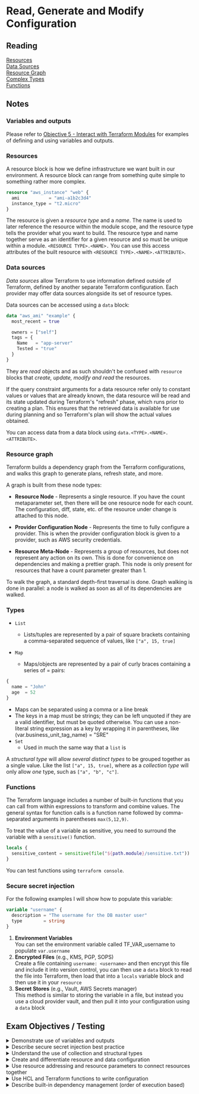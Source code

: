 # Read, Generate and Modify Configuration

## Reading

[Resources](https://developer.hashicorp.com/terraform/language/v1.1.x/resources)  
[Data Sources](https://developer.hashicorp.com/terraform/language/v1.1.x/data-sources)  
[Resource Graph](https://developer.hashicorp.com/terraform/internals/v1.1.x/graph)  
[Complex Types](https://developer.hashicorp.com/terraform/language/v1.1.x/expressions/type-constraints#complex-types)  
[Functions](https://developer.hashicorp.com/terraform/language/v1.1.x/functions)  

## Notes

### **Variables and outputs**

Please refer to [Objective 5 - Interact with Terraform Modules](../5-%20Interact%20with%20Terraform%20Modules/5-notes.md) for examples of defining and using variables and outputs.

### **Resources**

A resource block is how we define infrastructure we want built in our environment. A resource block can range from something quite simple to something rather more complex.

```terraform
resource "aws_instance" "web" {
  ami           = "ami-a1b2c3d4"
  instance_type = "t2.micro"
}
```

The resource is given a *resource type* and a *name*. The name is used to later reference the resource within the module scope, and the resource type tells the provider what you want to build. The resource type and name together serve as an identifier for a given resource and so must be unique within a module. `<RESOURCE TYPE>.<NAME>.` You can use this access attributes of the built resource with `<RESOURCE TYPE>.<NAME>.<ATTRIBUTE>`.

### **Data sources**

*Data sources* allow Terraform to use information defined outside of Terraform, defined by another separate Terraform configuration. Each provider may offer data sources alongside its set of resource types.

Data sources can be accessed using a `data` block:

```terraform
data "aws_ami" "example" {
  most_recent = true

  owners = ["self"]
  tags = {
    Name   = "app-server"
    Tested = "true"
  }
}
```

They are *read* objects and as such shouldn't be confused with `resource` blocks that *create, update, modify and read* the resources.

If the query constraint arguments for a data resource refer only to constant values or values that are already known, the data resource will be read and its state updated during Terraform's "refresh" phase, which runs prior to creating a plan. This ensures that the retrieved data is available for use during planning and so Terraform's plan will show the actual values obtained.

You can access data from a data block using `data.<TYPE>.<NAME>.<ATTRIBUTE>`.

### **Resource graph**

Terraform builds a dependency graph from the Terraform configurations, and walks this graph to generate plans, refresh state, and more.

A graph is built from these node types:

- **Resource Node** - Represents a single resource. If you have the count metaparameter set, then there will be one resource node for each count. The configuration, diff, state, etc. of the resource under change is attached to this node.

- **Provider Configuration Node** - Represents the time to fully configure a provider. This is when the provider configuration block is given to a provider, such as AWS security credentials.

- **Resource Meta-Node** - Represents a group of resources, but does not represent any action on its own. This is done for convenience on dependencies and making a prettier graph. This node is only present for resources that have a count parameter greater than 1.

To walk the graph, a standard depth-first traversal is done. Graph walking is done in parallel: a node is walked as soon as all of its dependencies are walked.

### **Types**

- `List`
  - Lists/tuples are represented by a pair of square brackets containing a comma-separated sequence of values, like `["a", 15, true]`

- `Map`
  - Maps/objects are represented by a pair of curly braces containing a series of <KEY> = <VALUE> pairs:
```terraform
{
  name = "John"
  age  = 52
}
```
  - Maps can be separated using a comma or a line break
  - The keys in a map must be strings; they can be left unquoted if they are a valid identifier, but must be quoted otherwise. You can use a non-literal string expression as a key by wrapping it in parentheses, like (var.business_unit_tag_name) = "SRE"
- `Set`
  - Used in much the same way that a `list` is

A *structural type* will allow *several distinct types* to be grouped together as a single value. Like the list `["a", 15, true]`, where as a *collection type* will only allow *one* type, such as `["a", "b", "c"]`. 


### **Functions**

The Terraform language includes a number of built-in functions that you can call from within expressions to transform and combine values. The general syntax for function calls is a function name followed by comma-separated arguments in parentheses `max(5,12,9)`.

To treat the value of a variable as sensitive, you need to surround the variable with a `sensitive()` function.

```terraform
locals {
  sensitive_content = sensitive(file("${path.module}/sensitive.txt"))
}
```

You can test functions using `terraform console`.

### **Secure secret injection**

For the following examples I will show how to populate this variable:
```terraform
variable "username" {
  description = "The username for the DB master user"
  type        = string
}
```

1) **Environment Variables**  
You can set the environment variable called TF_VAR_username to populate `var.username`
1) **Encrypted Files** (e.g., KMS, PGP, SOPS)  
Create a file containing `username: <username>` and then encrypt this file and include it into version control, you can then use a `data` block to read the file into Terraform, then load that into a `locals` variable block and then use it in your `resource` 
1) **Secret Stores** (e.g., Vault, AWS Secrets manager)  
This method is similar to storing the variable in a file, but instead you use a cloud provider vault, and then pull it into your configuration using a `data` block

## Exam Objectives / Testing

<details>
<summary>Demonstrate use of variables and outputs</summary>

Please refer to [Objective 5 - Interact with Terraform Modules](../5-%20Interact%20with%20Terraform%20Modules/5-notes.md) for examples of defining and using variables and outputs.
</details>

<details>
<summary>Describe secure secret injection best practice</summary>

- Leave the variable name undefined and use one of the following processes to populate it
- There's three ways to populate secret values
  - Environment variables
  - Encrypted files
  - Secret stores
</details>

<details>
<summary>Understand the use of collection and structural types</summary>

- A *structural type* will allow *several distinct types* to be grouped together as a single value. Like the list `["a", 15, true]`
- A *collection type* will only allow *one* type, such as `["a", "b", "c"]`

</details>

<details>
<summary>Create and differentiate resource and data configuration</summary>

- A `resource` is used to modify your infrastructure in your `provider`, whereas a `data` block is for read-only data
- Defining a `resource` block
```terraform
resource "aws_instance" "web" {
  ami           = "ami-a1b2c3d4"
  instance_type = "t2.micro"
}
```
- Defining a `data` block
```terraform
data "aws_ami" "example" {
  most_recent = true

  owners = ["self"]
  tags = {
    Name   = "app-server"
    Tested = "true"
  }
}
```
</details>

<details>
<summary>Use resource addressing and resource parameters to connect resources together</summary>

- The `resource` is given a *resource type* and a *name*
- The resource type and name together serve as an identifier for a given resource and so must be unique within a module
- You can use `<RESOURCE TYPE>.<NAME>.<ATTRIBUTE>` to access attributes from a resource, this can then be used to populate arguments in other resources
</details>

<details>
<summary>Use HCL and Terraform functions to write configuration</summary>

- Terraform includes a number of built-in functions
- The general syntax for function calls is function name followed by comma-separated arguments in parentheses `max(5,12,9)`
- You can test functions using `terraform console`
</details>

<details>
<summary>Describe built-in dependency management (order of execution based)</summary>

- Terraform builds a dependency graph from configuration and walks this graph to perform its functions
- The walking of the graph is done with depth-first traversal and is done in parallel
- The graph is built from these node types
  - Resource Node
  - Provider Configuration Node
  - Resource Meta-Node
</details>
